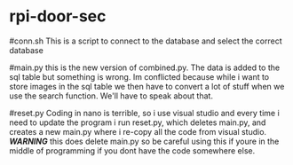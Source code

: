 # rpi-door-sec

#conn.sh
This is a script to connect to the database and select the correct database

#main.py
this is the new version of combined.py. The data is added to the sql table but something is wrong. Im 
conflicted because while i want to store images in the sql table we then have to convert a lot of stuff
when we use the search function. We'll have to speak about that.

#reset.py
Coding in nano is terrible, so i use visual studio and every time i need to update the program i run
reset.py, which deletes main.py, and creates a new main.py where i re-copy all the code from  visual studio.
***WARNING*** this does delete main.py so be careful using this if youre in the middle of programming 
if you dont have the code somewhere else.
